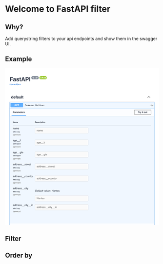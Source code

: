 # Welcome to FastAPI filter

## Why?

Add querystring filters to your api endpoints and show them in the swagger UI.

## Example

![Swagger UI](./swagger-ui.png)

## Filter

## Order by
